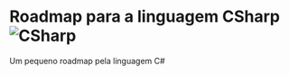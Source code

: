 # Roadmap para a linguagem CSharp ![CSharp](C:\Users\pmago\Downloads\C_Sharp_Logo_2023.svg)

Um pequeno roadmap pela linguagem C#
